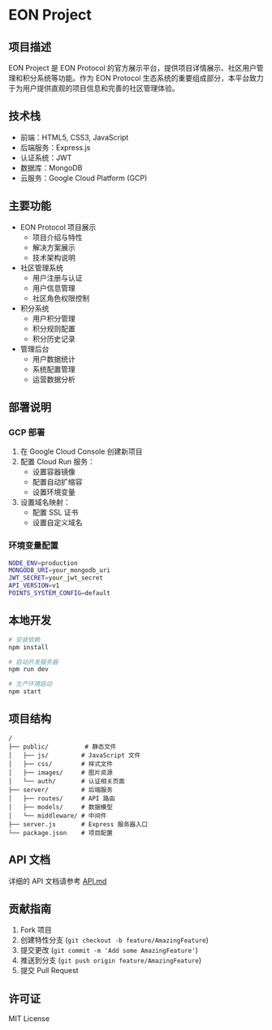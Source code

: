 # EON Project

## 项目描述
EON Project 是 EON Protocol 的官方展示平台，提供项目详情展示、社区用户管理和积分系统等功能。作为 EON Protocol 生态系统的重要组成部分，本平台致力于为用户提供直观的项目信息和完善的社区管理体验。

## 技术栈
- 前端：HTML5, CSS3, JavaScript
- 后端服务：Express.js
- 认证系统：JWT
- 数据库：MongoDB
- 云服务：Google Cloud Platform (GCP)

## 主要功能
- EON Protocol 项目展示
  - 项目介绍与特性
  - 解决方案展示
  - 技术架构说明
- 社区管理系统
  - 用户注册与认证
  - 用户信息管理
  - 社区角色权限控制
- 积分系统
  - 用户积分管理
  - 积分规则配置
  - 积分历史记录
- 管理后台
  - 用户数据统计
  - 系统配置管理
  - 运营数据分析

## 部署说明

### GCP 部署
1. 在 Google Cloud Console 创建新项目
2. 配置 Cloud Run 服务：
   - 设置容器镜像
   - 配置自动扩缩容
   - 设置环境变量
3. 设置域名映射：
   - 配置 SSL 证书
   - 设置自定义域名

### 环境变量配置
```bash
NODE_ENV=production
MONGODB_URI=your_mongodb_uri
JWT_SECRET=your_jwt_secret
API_VERSION=v1
POINTS_SYSTEM_CONFIG=default
```

## 本地开发
```bash
# 安装依赖
npm install

# 启动开发服务器
npm run dev

# 生产环境启动
npm start
```

## 项目结构
```
/
├── public/          # 静态文件
│   ├── js/         # JavaScript 文件
│   ├── css/        # 样式文件
│   ├── images/     # 图片资源
│   └── auth/       # 认证相关页面
├── server/         # 后端服务
│   ├── routes/     # API 路由
│   ├── models/     # 数据模型
│   └── middleware/ # 中间件
├── server.js       # Express 服务器入口
└── package.json    # 项目配置
```

## API 文档
详细的 API 文档请参考 [API.md](./API.md)

## 贡献指南
1. Fork 项目
2. 创建特性分支 (`git checkout -b feature/AmazingFeature`)
3. 提交更改 (`git commit -m 'Add some AmazingFeature'`)
4. 推送到分支 (`git push origin feature/AmazingFeature`)
5. 提交 Pull Request

## 许可证
MIT License
